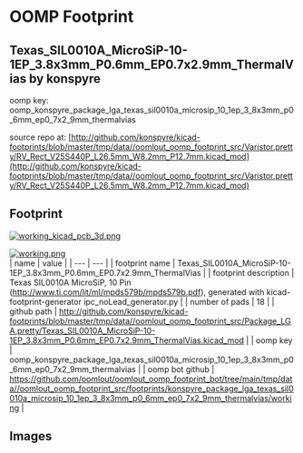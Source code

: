 # OOMP Footprint  
## Texas_SIL0010A_MicroSiP-10-1EP_3.8x3mm_P0.6mm_EP0.7x2.9mm_ThermalVias  by konspyre  
  
oomp key: oomp_konspyre_package_lga_texas_sil0010a_microsip_10_1ep_3_8x3mm_p0_6mm_ep0_7x2_9mm_thermalvias  
  
source repo at: [http://github.com/konspyre/kicad-footprints/blob/master/tmp/data//oomlout_oomp_footprint_src/Varistor.pretty/RV_Rect_V25S440P_L26.5mm_W8.2mm_P12.7mm.kicad_mod](http://github.com/konspyre/kicad-footprints/blob/master/tmp/data//oomlout_oomp_footprint_src/Varistor.pretty/RV_Rect_V25S440P_L26.5mm_W8.2mm_P12.7mm.kicad_mod)  
## Footprint  
  
[![working_kicad_pcb_3d.png](working_kicad_pcb_3d_600.png)](working_kicad_pcb_3d.png)  
  
[![working.png](working_600.png)](working.png)  
| name | value | 
| --- | --- | 
| footprint name | Texas_SIL0010A_MicroSiP-10-1EP_3.8x3mm_P0.6mm_EP0.7x2.9mm_ThermalVias | 
| footprint description | Texas SIL0010A MicroSiP, 10 Pin (http://www.ti.com/lit/ml/mpds579b/mpds579b.pdf), generated with kicad-footprint-generator ipc_noLead_generator.py | 
| number of pads | 18 | 
| github path | http://github.com/konspyre/kicad-footprints/blob/master/tmp/data//oomlout_oomp_footprint_src/Package_LGA.pretty/Texas_SIL0010A_MicroSiP-10-1EP_3.8x3mm_P0.6mm_EP0.7x2.9mm_ThermalVias.kicad_mod | 
| oomp key | oomp_konspyre_package_lga_texas_sil0010a_microsip_10_1ep_3_8x3mm_p0_6mm_ep0_7x2_9mm_thermalvias | 
| oomp bot github | https://github.com/oomlout/oomlout_oomp_footprint_bot/tree/main/tmp/data//oomlout_oomp_footprint_src/footprints/konspyre_package_lga_texas_sil0010a_microsip_10_1ep_3_8x3mm_p0_6mm_ep0_7x2_9mm_thermalvias/working | 
## Images  
